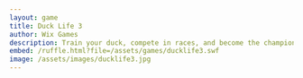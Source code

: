 ```yaml
---
layout: game
title: Duck Life 3
author: Wix Games
description: Train your duck, compete in races, and become the champion in Duck Life 3!
embed: /ruffle.html?file=/assets/games/ducklife3.swf
image: /assets/images/ducklife3.jpg
---
```

